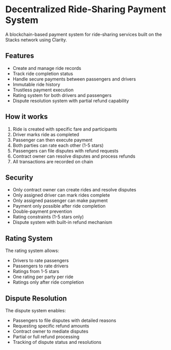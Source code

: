 # Decentralized Ride-Sharing Payment System

A blockchain-based payment system for ride-sharing services built on the Stacks network using Clarity.

## Features

- Create and manage ride records
- Track ride completion status
- Handle secure payments between passengers and drivers
- Immutable ride history
- Trustless payment execution
- Rating system for both drivers and passengers
- Dispute resolution system with partial refund capability

## How it works

1. Ride is created with specific fare and participants
2. Driver marks ride as completed
3. Passenger can then execute payment
4. Both parties can rate each other (1-5 stars)
5. Passengers can file disputes with refund requests
6. Contract owner can resolve disputes and process refunds
7. All transactions are recorded on chain

## Security

- Only contract owner can create rides and resolve disputes
- Only assigned driver can mark rides complete
- Only assigned passenger can make payment
- Payment only possible after ride completion
- Double-payment prevention
- Rating constraints (1-5 stars only)
- Dispute system with built-in refund mechanism

## Rating System

The rating system allows:
- Drivers to rate passengers
- Passengers to rate drivers
- Ratings from 1-5 stars
- One rating per party per ride
- Ratings only after ride completion

## Dispute Resolution

The dispute system enables:
- Passengers to file disputes with detailed reasons
- Requesting specific refund amounts
- Contract owner to mediate disputes
- Partial or full refund processing
- Tracking of dispute status and resolutions
